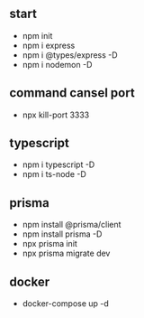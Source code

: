 ## start
- npm init
- npm i express
- npm i @types/express -D
- npm i nodemon -D

## command cansel port
- npx kill-port 3333

## typescript
- npm i typescript -D
- npm i ts-node -D

## prisma
- npm install @prisma/client
- npm install prisma -D
- npx prisma init
- npx prisma migrate dev

## docker
- docker-compose up -d
